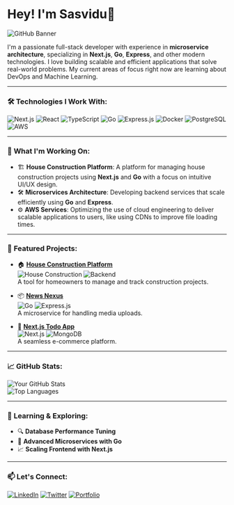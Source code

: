 # Hey! I'm Sasvidu👋

![GitHub Banner](https://user-images.githubusercontent.com/Sasvidu/banner-image.png)

I'm a passionate full-stack developer with experience in **microservice architecture**, specializing in **Next.js**, **Go**, **Express**, and other modern technologies. I love building scalable and efficient applications that solve real-world problems. My current areas of focus right now are learning about DevOps and Machine Learning.

---

### 🛠️ **Technologies I Work With**:

![Next.js](https://img.shields.io/badge/Next.js-000000?style=for-the-badge&logo=nextdotjs&logoColor=white)
![React](https://img.shields.io/badge/React-20232A?style=for-the-badge&logo=react&logoColor=61DAFB)
![TypeScript](https://img.shields.io/badge/TypeScript-007ACC?style=for-the-badge&logo=typescript&logoColor=white)
![Go](https://img.shields.io/badge/Go-00ADD8?style=for-the-badge&logo=go&logoColor=white)
![Express.js](https://img.shields.io/badge/Express.js-404D59?style=for-the-badge)
![Docker](https://img.shields.io/badge/Docker-2496ED?style=for-the-badge&logo=docker&logoColor=white)
![PostgreSQL](https://img.shields.io/badge/PostgreSQL-316192?style=for-the-badge&logo=postgresql&logoColor=white)
![AWS](https://img.shields.io/badge/AWS-232F3E?style=for-the-badge&logo=amazonaws&logoColor=white)

---

### 🚀 **What I'm Working On**:
- 🏗️ **House Construction Platform**: A platform for managing house construction projects using **Next.js** and **Go** with a focus on intuitive UI/UX design.
- 🛠️ **Microservices Architecture**: Developing backend services that scale efficiently using **Go** and **Express**.
- ⚙️ **AWS Services**: Optimizing the use of cloud engineering to deliver scalable applications to users, like using CDNs to improve file loading times.

---

### 🌟 **Featured Projects**:

- 🏠 **[House Construction Platform](https://github.com/yourusername/house-construction)**  
  ![House Construction](https://img.shields.io/badge/Frontend-Next.js-blue?style=flat-square) ![Backend](https://img.shields.io/badge/Backend-Go-orange?style=flat-square)  
  A tool for homeowners to manage and track construction projects.

- 📦 **[News Nexus](https://github.com/yourusername/media-upload-service)**  
  ![Go](https://img.shields.io/badge/Built_with-Go-00ADD8?style=flat-square) ![Express.js](https://img.shields.io/badge/API-Express.js-lightgrey?style=flat-square)  
  A microservice for handling media uploads.

- 🛒 **[Next.js Todo App](https://github.com/yourusername/nextjs-ecommerce)**  
  ![Next.js](https://img.shields.io/badge/Built_with-Next.js-blue?style=flat-square) ![MongoDB](https://img.shields.io/badge/Database-MongoDB-brightgreen?style=flat-square)  
  A seamless e-commerce platform.

---

### 📈 **GitHub Stats**:

![Your GitHub Stats](https://github-readme-stats.vercel.app/api?username=Sasvidu&show_icons=true&theme=radical)  
![Top Languages](https://github-readme-stats.vercel.app/api/top-langs/?username=Sasvidu&layout=compact&theme=radical)

---

### 🌱 **Learning & Exploring**:
- 🔍 **Database Performance Tuning**
- 🚀 **Advanced Microservices with Go**
- 📈 **Scaling Frontend with Next.js**

---

### 📫 **Let's Connect**:

[![LinkedIn](https://img.shields.io/badge/LinkedIn-0077B5?style=for-the-badge&logo=linkedin&logoColor=white)](https://www.linkedin.com/in/yourname)
[![Twitter](https://img.shields.io/badge/Twitter-1DA1F2?style=for-the-badge&logo=twitter&logoColor=white)](https://twitter.com/yourname)
[![Portfolio](https://img.shields.io/badge/Portfolio-FF5722?style=for-the-badge&logo=google-chrome&logoColor=white)](https://yourportfolio.com)

